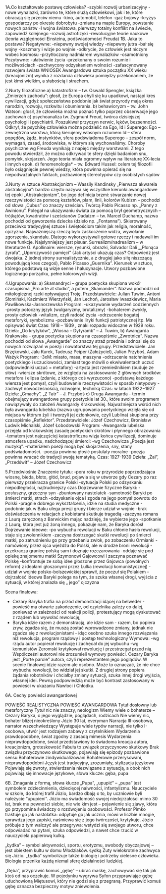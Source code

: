 1A.Co kształtowało postawę człowieka?
-szybki rozwój urbanizacyjny
-nowe wynalazki, zarówno te, które służą człowiekowi, jak i te, które obracają się przeciw niemu
-kino, automobil, telefon
-gaz bojowy
-kryzys gospodarczy po okresie dobrobytu
-zmiana na mapie Europy, powstanie nowych państw
-I wojna światowa, pierwszy totalny konflikt na świecie, zapowiedź kolejnego 
-rozwój astrofizyki 
-rewolucyjne teorie naukowe (teoria względności Einsteina, podświadomości Freuda)
1B. Jaka to postawa?
Negatywne:
-niepewny swojej wiedzy
-niepewny jutra
-bał się wojny 
-koszmary i wizje po wojnie 
-odkrycie, że człowiek jest niczym wobec kosmosu 
-przytłoczony nadmiarem wynalazków
-osamotniony 
Pozytywne: 
-ułatwienie życia
-przekonany o swoim rozumie i możliwościach
-zachwycony odzyskaniem wolności
-zafascynowany rozwojem świata
WNIOSEK
Awangardowa sztuka początku XX wieku (kreacjonizm) wynika z rozdarcia człowieka pomiędzy przekonaniem, że jest kimś wielkim, a słabością i strachem.




2.Nurty filozoficzne
a) katastrofizm – tw. Oswald Spengler, książka „Zmierzch zachodu”: głosił, że Europa chyli się ku upadkowi, nastąpi kres cywilizacji, gdyż społeczeństwa  podobnie jak świat przyrody mają okres narodzin, rozwoju, rozkwitu i obumierania.
b) behawioryzm – tw. John Watson: głosił, że człowieka można poznać tylko poprzez obserwacje jego zachowań
c) psychoanaliza tw. Zygmunt Freud, twórca dzisiejszej psychologii i psychiatrii. Poszukiwał przyczyn nerwic, lęków, bezsenności. Odkrył, że psychikę człowieka można podzielić na Ego, Id i Superego:
Ego – zewnętrzna warstwa, którą kierujemy własnym rozumem 
Id – sfera popędów, żądz, instynktów, sfera podświadoma
Superego – zespół norm, wymagań, zasad, środowiska, w którym się wychowaliśmy. Choroby psychiczne wg Freuda wynikają z napięć między warstwami. Z tego powodu stwierdził, że można odkrywać te sfery dzięki badaniom snu, pomyłek, skojarzeń. Jego teoria miała ogromny wpływ na literaturę XX-lecia i innych epok.
d) fenomenologia* – tw. Edward Hussel: celem tej filozofii było osiągnięcie pewnej wiedzy, która powinna opierać się na niepodważalnych faktach, pozbawionej stereotypów czy osobistych sądów

3.Nurty w sztuce
Abstrakcjonizm – Wassily Kandinsky „Pierwsza akwarela abstrakcyjna”: bardzo często nazywa się wszystkie kierunki awangardowe tej epoki „Abstrakcjonizm”, bo jego definicja brzmi: stwarzanie nowej rzeczywistości za pomocą kształtów, plam, linii, kolorów
Kubizm – pochodzi od słowa „Cubus” co znaczy sześcian. Twórcą Pablo Picasso np. „Panny z Awinionu”. Polegał na ukazywaniu świata za pomocą brył geometrycznych – trójkątów, kwadratów i sześcianów
Dadaizm – tw. Marcel Duchamp, nazwa pochodzi od gaworzenia dziecka (dzieło np. „Fontanna”). Skierowany przeciwko tradycyjnej sztuce i świętościom takim jak religia, moralność, ojczyzna. Najważniejszą rzeczą było zaskoczenie widza, wywołanie zgorszenia, skandalu. Dlatego wykorzystywali gotowe rzeczy i nadawali im nowe funkcje. Najsłynniejszy jest pisuar.
Surrealizm/nadrealizm – w literaturze G. Apollinaire: wiersze, rysunki, obrazki, Salvador Dali „„Płonąca żyrafa”, „Uporczywość pamięci” (Jak artyści ukazują czas? Odpowiedź jest dwojaka. Z jednej strony surrealistycznie, a z drugiej jako siłę niszczącą powodującą kres czegoś), Pablo Picasso „Guernika”. Kierunek w sztuce, którego podstawą są wizje senne i halucynacje. Utwory pozbawione logicznego porządku, pełne kolorowych wizji.

4.Ugrupowania: 
a) Skamandryci – grupa poetycka skupiona wokół czasopisma „Pro arte at studio”, a potem „Skamander”. Nazwa pochodzi od mitologicznej rzeki opływającej Troję. 
Przedstawiciele: Julian Tuwim, Antoni Słomiński, Kazimierz Wierzyński, Jan Lechoń, Jarosław Iwaszkiewicz, Maria Pawlikowska-Jasnorzewska 
Program: 
-ukazywanie wydarzeń codziennych
-prosty potoczny język (wulgaryzmy, brutalizmy)
-bohaterem zwykły, prosty człowiek
-witalizm, czyli radość życia
-odrzucenie bogatej metaforyki, symbolizmu
-pozbawienie liryki funkcji patriotycznej itp. Ma opisywać świat
Czas:
1918 – 1939 , znaki rozpadu widoczne w 1929 roku.
Dzieła: 
„Do krytyków”, „Wiosna – Dytyramb” – J. Tuwim,
b) Awangarda Krakowska - grupa poetycka skupiona na czasopiśmie „Zwrotnica”. Nazwa pochodzi od słowa „Awangarde” co znaczy straż przednia i odnosi się do nowych rozwiązań w poezji i nowatorstwa tej grupy.
Przedstawiciele: 
Jan Brzękowski, Jalu Kurek, Tadeusz Peiper (Założyciel), Julian Przyboś, Adam Ważyk
Program:
-3xM: miasto, masa, maszyna
-odrzucenie natchnienia poetyckiego i uczuciowości, zamiast tego mówili o ekwiwalentach uczuć (odpowiedniki uczuć = metafory)
-artysta jest rzemieślnikiem (buduje ze słów)
-wiersze skrótowe, ze względu na zastosowanie 2 głównych środków: metafora i elipsa (zdanie, z którego coś wyrzucono)
-podstawą każdego wiersza jest pomysł, czyli budowanie rzeczywistości w sposób nietypowy 
-zachwyt nowoczesnością, rozwojem, techniką
Czas:
w latach 1922−1927
Dzieła:
„Gmachy”, „Z Tatr” – J. Przyboś 
c) Druga Awangarda - termin obejmujący awangardowe grupy poetyckie lat 30., które swoim programem nawiązywały do założeń Awangardy Krakowskiej. Najważniejsza wśród nich była awangarda lubelska (nazwa ugrupowania poetyckiego wzięła się od miejsca w którym żyli i tworzyli jej członkowie, czyli Lublina) skupiona przy czasopiśmie „Reflektor”.
Przedstawiciele:
Józef Czechowicz, Bronisław Ludwik Michalski, Józef Łobodowski 
Program:
-Awangarda lubelska przejęła od krakowskiej zasadę poetyckich skrótów i płynnego obrazowania
-tematem jest najczęściej katastroficzna wizja końca cywilizacji, dominuje atmosfera upadku, nadchodzącej śmierci:
-wg Czechowicza „Poezja jest muzyką”.
-materiałem poezji mogą być skojarzenia, sny, stany podświadomości.
-poezja powinna głosić postulaty moralne
-poezja powinna wracać do tradycji swoją tematyką.
Czas:
1927-1939
Dzieła:
„Żal”, „Przedświt” – Józef Czechowicz




5.Przedwiośnie
Znaczenie tytułu:
-pora roku w przyrodzie poprzedzająca wiosnę, bieda, błoto, głód, brud, pojawia się w utworze gdy Cezary po raz pierwszy przekracza granice Polski
-sytuacja Polski po odzyskaniu niepodległości, najtrudniejszy czas
Dojrzewanie fizyczne Baryki:
-posłuszny, grzeczny syn
-zbuntowany nastolatek 
-samotność Baryki po śmierci matki, strach
-odzyskanie ojca i zgoda na jego pomysł powrotu do Polski
-pragnie dobrego wykształcenia, idzie na studia medyczne
-podobnie jak w Baku ulega presji grupy i bierze udział w wojnie
-brak doświadczenia w relacjach z kobietami skutkuje tragedią
-zaczyna romans z Laurą zaręczoną z Barwickim mając nadzieję, że wybierze jego 
-spotkanie z Laurą, która jest już żoną innego, pokazuje nam, że Baryka dorósł
Dojrzewanie ideowe:
-po wybuchu rewolucji w Baku chłonie hasła rewolucji, staje się zwolennikiem
-zaczyna dostrzegać skutki rewolucji po śmierci matki, po zatrudnieniu go przy grzebaniu zwłok, po zobaczeniu Ormianki
-namówiony przez ojca wjeżdża do Polski, ale w drodze broni rewolucji
-przekracza granicę polską sam i doznaje rozczarowania
-oddaje się pod opiekę znajomemu matki Szymonowi Gajowcowi i zaczyna poznawać Polskę
-konfrontuje ze sobą idee głoszone przez Gajowca (powolnych reform) z ideałami głoszonymi przez Lulka (rewolucji komunistycznej)
-udział w wojnie polsko-bolszewickiej sprawił, że poczuł się Polakiem
-dojrzałość ideowa Baryki polega na tym, że szuka własnej drogi, wyjścia z sytuacji, w której znalazła się „ jego” ojczyzna

Scena finałowa:
- Cezary Baryka trafia na przód demonstracji idącej na belweder - powieść ma otwarte zakończenie, od czytelnika zależy co dalej, ponieważ w zależności od reakcji policji, protestujący mogą dyskutować z rządem lub wywołać rewolucję, 
- Baryka idzie razem z demonstracją, ale idzie sam - razem, bo popiera zryw, zgadza się, że muszą zostać wprowadzone zmiany, jednak nie zgadza się z rewolucjonistami - idąc osobno szuka innego rozwiązania niż rewolucja, program rządowy i postęp technologiczny
Wymowa: 
-wg rządu autor popierał rewolucję i zachęcał do jej wybuchu
-wg komunistów Żeromski krytykował rewolucję i przestrzegał przed nią. Współcześni autorowi nie zrozumieli wymowy powieści. Cezary Baryka jest „Porte parole” autora, czyli reprezentantem jego poglądów. W scenie finałowej idzie razem ale osobno. Może to oznaczać, że nie chce wybuchu rewolucji, bo widział jej skutki. Z drugiej strony popiera żądania robotników i chciałby zmiany sytuacji, szuka innej drogi wyjścia, własnej idei. Pewną podpowiedzią może być kontrast zastosowany w powieści w ukazaniu Nawłoci i Chłodku.

6A. Cechy powieści awangardowej

POWIEŚĆ REALISTYCZNA
POWIEŚĆ AWANGARDOWA
Tytuł dosłowny lub metaforyczny
Tytuł nic nie znaczy, neologizm
Wiemy wiele o bohaterze – Cezary Baryka, o jego wyglądzie, poglądach, rodzicach
Nie wiemy nic, bohater bliżej nieokreślony Józio 30 lat, everyman
Narracja III-osobowa, narrator wszechwiedzący
Występuje wiele typów narracji, nie tylko I-osobowa, utwór jest rodzajem zabawy z czytelnikiem
Wydarzenia prawdopodobne, świat zgodny z zasadą mimesis
Wydarzenia nieprawdopodobne, świat przedstawiony to świadoma kreacja autora, kreacjonizm, groteskowość
Fabuła to związek przyczynowo skutkowy
Brak związku przyczynowo skutkowego, pojawiają się epizody pozbawione sensu
Bohaterowie zindywidualizowani
Bohaterowie przerysowani, nieprawdopodobni
Język jest tradycyjny, zrozumiały, stylizacja językowa
Pojawiają się zwroty, stwierdzenia niezwiązane z sytuacją, a obok nich pojawiają się innowacje językowe, słowa klucze: gęba, pupa


6B. Zmagania z formą, słowa klucze
„Pupa”, „upupić” – „pupa” jest symbolem zdziecinnienia, dziecięcej naiwności, infantylizmu. Nauczyciele w szkole, do której trafił Józio, bardzo dbają o to, by uczniowie byli należycie “upupieni”. 
Józio ma świadomość swojej niedojrzałości mimo 30 lat, brak mu pewności siebie, nie wie kim jest – pojawienie się zjawy, która go przypomina świadczy o rozdwojeniu osobowości.
Profesor Pimko traktuje go jak nastolatka: odpytuje go jak ucznia, mówi w liczbie mnogie, sprawdza jego zapiski, naśmiewa się z jego twórczości, krytykuje. Józio próbuje z tym walczyć ale przegrywa: wstydzi się swojego utworu, chce odpowiadać na pytani, szuka odpowiedzi, a nawet chce rzucić w nauczyciela papierową kulką.

„Łydka” – symbol aktywności, sportu, erotyzmu, swobody obyczajowej – jest obiektem kultu w domu Młodziaków. Łydką Zuty wielokrotnie zachwyca się Józio. „Łydka” symbolizuje także biologię i potrzeby cielesne człowieka. Biologia przenika każdą niemal sferę działalności ludzkiej.

„Gęba”, przyprawić komuś „gębę” – ubrać maskę, zachowywać się tak jak ktoś od nas oczekuje. 
W pojedynku wygrywa Syfon przyprawiając gębę uduchowioną Miętusowi, który nie godzi się z przegraną.
Przyprawić komuś gębę oznacza bezpieczny motyw zniewolenia.


